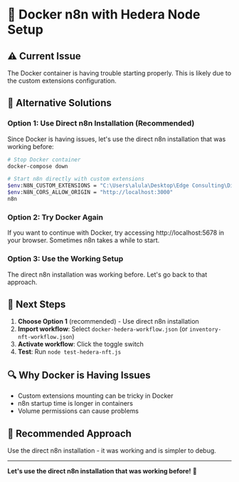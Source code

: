 # 🐳 Docker n8n with Hedera Node Setup

## ⚠️ **Current Issue**
The Docker container is having trouble starting properly. This is likely due to the custom extensions configuration.

## 🔧 **Alternative Solutions**

### **Option 1: Use Direct n8n Installation (Recommended)**
Since Docker is having issues, let's use the direct n8n installation that was working before:

```bash
# Stop Docker container
docker-compose down

# Start n8n directly with custom extensions
$env:N8N_CUSTOM_EXTENSIONS = "C:\Users\alula\Desktop\Edge Consulting\Digital Assets\Hello Future Origins\V1\n8n-nodes-hedera"
$env:N8N_CORS_ALLOW_ORIGIN = "http://localhost:3000"
n8n
```

### **Option 2: Try Docker Again**
If you want to continue with Docker, try accessing http://localhost:5678 in your browser. Sometimes n8n takes a while to start.

### **Option 3: Use the Working Setup**
The direct n8n installation was working before. Let's go back to that approach.

## 🎯 **Next Steps**
1. **Choose Option 1** (recommended) - Use direct n8n installation
2. **Import workflow**: Select `docker-hedera-workflow.json` (or `inventory-nft-workflow.json`)
3. **Activate workflow**: Click the toggle switch
4. **Test**: Run `node test-hedera-nft.js`

## 🔍 **Why Docker is Having Issues**
- Custom extensions mounting can be tricky in Docker
- n8n startup time is longer in containers
- Volume permissions can cause problems

## 🚀 **Recommended Approach**
Use the direct n8n installation - it was working and is simpler to debug.

---
**Let's use the direct n8n installation that was working before!** 🎯 